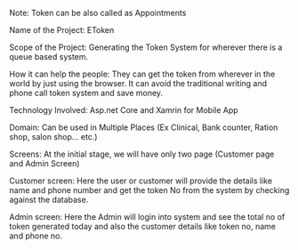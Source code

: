 Note: Token can be also called as Appointments

Name of the Project: EToken

Scope of the Project: Generating the Token System for wherever there is a queue based system.

How it can help the people:  They can get the token from wherever in the world by just using the browser. It can avoid the traditional writing and phone call token system and save money.

Technology Involved: Asp.net Core and Xamrin for Mobile App

Domain: Can be used in Multiple Places (Ex Clinical, Bank counter, Ration shop, salon shop... etc.)

Screens: At the initial stage, we will have only two page (Customer page and Admin Screen)

Customer screen: Here the user or customer will provide the details like name and phone number and get the token No from the system by checking against the database.

Admin screen: Here the Admin will login into system and see the total no of token generated today and also the customer details like token no, name and phone no.


